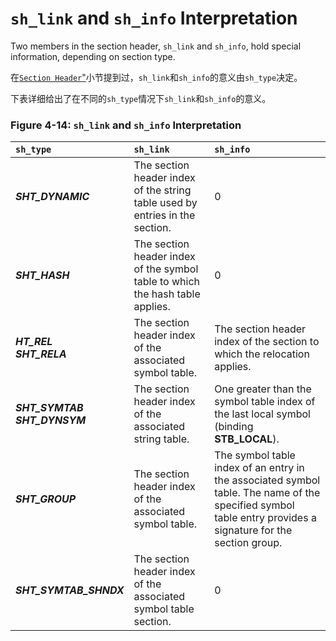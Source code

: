 # `sh_link` and `sh_info` Interpretation

Two members in the section header, `sh_link` and `sh_info`, hold special information, depending on section type.

在[`Section Header`"](https://github.com/astrotycoon/Executable-And-Linking-Format-ELF/blob/main/10.%20Section%20Header.md)小节提到过，`sh_link`和`sh_info`的意义由`sh_type`决定。

下表详细给出了在不同的`sh_type`情况下`sh_link`和`sh_info`的意义。

### Figure 4-14: `sh_link` and `sh_info` Interpretation

`sh_type`|	`sh_link`|	`sh_info`
|:-|:-|:-|
***SHT_DYNAMIC***|	The section header index of the string table used by entries in the section.	|0
***SHT_HASH***|	The section header index of the symbol table to which the hash table applies.	|0
***HT_REL***<br>***SHT_RELA***|	The section header index of the associated symbol table.|	The section header index of the section to which the relocation applies.
***SHT_SYMTAB***<br>***SHT_DYNSYM***|	The section header index of the associated string table.|	One greater than the symbol table index of the last local symbol (binding **STB_LOCAL**).
***SHT_GROUP***|	The section header index of the associated symbol table.|	The symbol table index of an entry in the associated symbol table. The name of the specified symbol table entry provides a signature for the section group.
***SHT_SYMTAB_SHNDX***|	The section header index of the associated symbol table section.|	0

